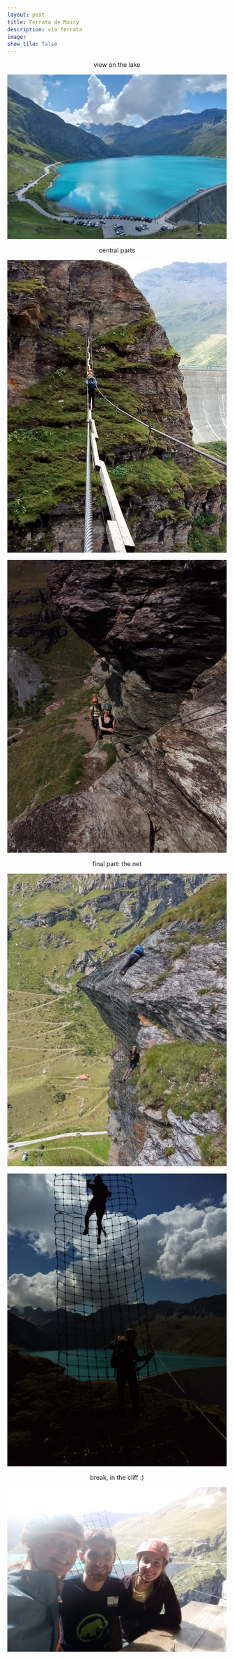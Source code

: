 ```yaml
---
layout: post
title: Ferrata de Moiry
description: via ferrata 
image:
show_tile: false 
---
```



<center> view on the lake </center>

![](../assets/images/ferrate//moiry_ferrata/IMG-20180819-WA0000.jpg)



<center> central parts </center>


![](../assets/images/ferrate//moiry_ferrata/IMG-20180819-WA0009.jpg)

![](../assets/images/ferrate//moiry_ferrata/IMG-20180819-WA0012.jpg)			

<center> final part:  the net </center>

![](../assets/images/ferrate//moiry_ferrata/IMG-20180819-WA0004.jpg)

![](../assets/images/ferrate//moiry_ferrata/IMG-20180819-WA0006.jpg)

<center> break, in the cliff :) </center>

![](../assets/images/ferrate//moiry_ferrata/IMG-20180819-WA0007.jpg)

